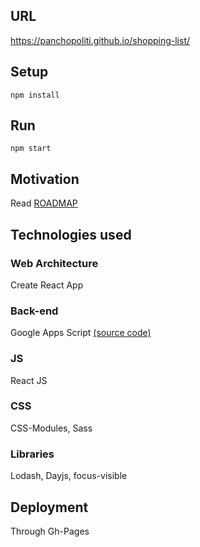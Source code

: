 ## URL
https://panchopoliti.github.io/shopping-list/


## Setup
`npm install`

## Run
`npm start`

## Motivation
Read [ROADMAP](https://github.com/panchopoliti/shopping-list/blob/master/ROADMAP.md)

## Technologies used

### Web Architecture
Create React App

### Back-end
Google Apps Script [(source code)](https://gist.github.com/panchopoliti/f97d3ce9ad39fc5c5962c5c1f4c87cb9)

### JS
React JS

### CSS
CSS-Modules,
Sass

### Libraries
Lodash,
Dayjs,
focus-visible

## Deployment
Through Gh-Pages
